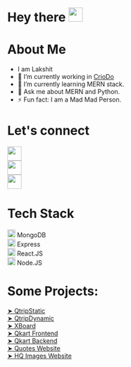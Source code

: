 
<div>
  <h1>
  Hey there
  <img style="height:32px;" src="https://camo.githubusercontent.com/e8e7b06ecf583bc040eb60e44eb5b8e0ecc5421320a92929ce21522dbc34c891/68747470733a2f2f6d656469612e67697068792e636f6d2f6d656469612f6876524a434c467a6361737252346961377a2f67697068792e676966"/>
  </h1>

  <h1>
  About Me
  </h1>

  <ul>
    <li>
      I am Lakshit
    </li>
    <li>
      🔭 I’m currently working in <a href="https://github.com/CrioDo">CrioDo<a>
    <li>
      🌱 I’m currently learning MERN stack.
    </li>
    <li>
      💬 Ask me about MERN and Python.
    </li>
    <li>
      ⚡ Fun fact: I am a Mad Mad Person.
    </li>
  </ul>

  <div>
    <h1>
      Let's connect
    </h1>
    <div>
      <div>
        <a href="https://www.instagram.com/pen.code/">
          <img style="height:32px; width:32px;" src="https://www.freepnglogos.com/uploads/logo-ig-png/logo-ig-instagram-new-logo-vector-download-13.png">
        </a>
      </div>
      <div>
        <a href="https://www.linkedin.com/in/penandcode/">
          <img style="height:32px; width:32px;" src="https://www.freepnglogos.com/uploads/linkedin-in-logo-png-1.png">
        </a>
      </div>
      <div>
        <a href="mailto:lrsbudhsingh@gmail.com">
          <img style="height:32px; width:32px;" src="https://www.freepnglogos.com/uploads/logo-gmail-png/logo-gmail-png-gmail-icon-download-png-and-vector-1.png">
        </a>
      </div>
    </div>
    
<div>
  <h1>
    Tech Stack
  </h1>
  <div>
    <img src="https://cdn.worldvectorlogo.com/logos/mongodb-icon-1.svg" style="height:18px;">
    MongoDB
  </div>
  <div>
    <img src="https://www.guayerd.com/wp-content/uploads//2021/04/expressjs-logo.svg" style="height:18px;">
    Express
  </div>
  <div>
    <img src="https://upload.wikimedia.org/wikipedia/commons/thumb/a/a7/React-icon.svg/2300px-React-icon.svg.png" style="height:18px;">
    React.JS
  </div>
  <div>
    <img src="https://seeklogo.com/images/N/nodejs-logo-FBE122E377-seeklogo.com.png" style="height:18px;">
    Node.JS
  </div>
</div>
    <div>
      <h1>
        Some Projects:
      </h1>
      <div>
        <div>
          <a href="https://lakshit-qtrip-static.netlify.app">➤ QtripStatic </a>
        </div>
        <div>
           <a href="https://lakshit-qtrip-dynamic.netlify.app/">➤ QtripDynamic</a>
        </div>
        <div>
          <a href="https://lakshit-xboard.netlify.app/">➤ XBoard</a>
        </div>
        <div>
           <a href="https://lakshit-qkart-frontend.netlify.app/">➤ Qkart Frontend</a>
        </div>
        <div>
           <a href="https://lakshit-qkart-backend.netlify.app/">➤ Qkart Backend</a>
        </div>
        <div>
           <a href="https://lakshit-quotes.netlify.app/">➤ Quotes Website</a>
        </div>
        <div>
          <a href="https://smilify.netlify.app/">➤ HQ Images Website</a>
        </div>
      </div>
    </div>
      
</div>
